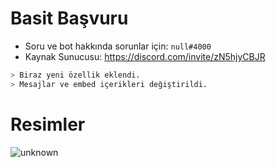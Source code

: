 # Basit Başvuru


- Soru ve bot hakkında sorunlar için:  `null#4000`
- Kaynak Sunucusu: https://discord.com/invite/zN5hjyCBJR

```bash
> Biraz yeni özellik eklendi.
> Mesajlar ve embed içerikleri değiştirildi.
```
# Resimler
![unknown](https://user-images.githubusercontent.com/60463845/161427931-0e7863d6-e345-4979-92ea-8ddfeee3fb1a.png)


